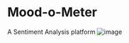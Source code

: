 # Mood-o-Meter
A Sentiment Analysis platform
![image](https://github.com/AvniSoni19/Mood-o-Meter/assets/80664904/a448bde7-2aab-42a0-a3a5-e737bfa377c9)
